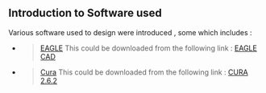 ## Introduction to Software used 
 
 Various software used to design were introduced , some which includes : <br/>
   * > [EAGLE](https://en.wikipedia.org/wiki/EAGLE_(program))
          This could be downloaded from the following link : [EAGLE CAD](https://www.autodesk.com/products/eagle/free-download)
          <img src="">
   * > [Cura](https://ultimaker.com/en/blog/49795-introducing-cura-26)
          This could be downloaded from the following link : [CURA 2.6.2](https://ultimaker.com/en/products/cura-software)
          <img src="">
